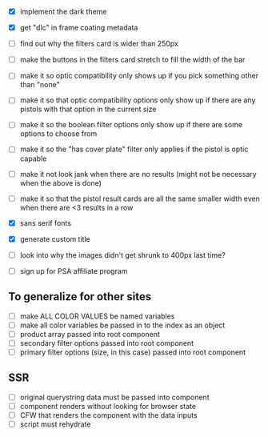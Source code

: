 - [x] implement the dark theme
- [x] get "dlc" in frame coating metadata
- [ ] find out why the filters card is wider than 250px
- [ ] make the buttons in the filters card stretch to fill the width of the bar
- [ ] make it so optic compatibility only shows up if you pick something other than "none"
- [ ] make it so that optic compatibility options only show up if there are any pistols with that option in the current size
- [ ] make it so the boolean filter options only show up if there are some options to choose from
- [ ] make it so the "has cover plate" filter only applies if the pistol is optic capable
- [ ] make it not look jank when there are no results (might not be necessary when the above is done)
- [ ] make it so that the pistol result cards are all the same smaller width even when there are <3 results in a row
- [x] sans serif fonts
- [x] generate custom title
- [ ] look into why the images didn't get shrunk to 400px last time?
- [ ] sign up for PSA affiliate program


## To generalize for other sites

- [ ] make ALL COLOR VALUES be named variables
- [ ] make all color variables be passed in to the index as an object
- [ ] product array passed into root component
- [ ] secondary filter options passed into root component
- [ ] primary filter options (size, in this case) passed into root component

## SSR

- [ ] original querystring data must be passed into component
- [ ] component renders without looking for browser state
- [ ] CFW that renders the component with the data inputs
- [ ] script must rehydrate
